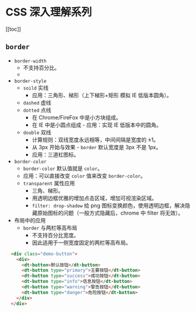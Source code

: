 # CSS 深入理解系列

[[toc]]

## `border`

- `border-width`
	+ 不支持百分比。
	+ 
- `border-style`
	+ `soild` 实线
		* 应用：三角形、梯形（上下梯形+矩形 模拟 IE 低版本圆角）。
	+ `dashed` 虚线
	+ `dotted` 点线
		* 在 Chrome/FireFox 中是小方块组成。
		* 在 IE 中是小圆点组成 - 应用：实现 IE 低版本中的圆角。
	+ `double` 双线 
		* 计算规则：双线宽度永远相等，中间间隔是宽度的 ±1。
		* 从 3px 开始与效果 - `border` 默认宽度是 3px 不是 1px。
		* 应用：三道杠图标。
- `border-color`
	+ `border-color` 默认值就是 `color`。
	+ 应用：可以直接改变 `color` 值来改变 `border-color`。
	+ `transparent` 属性应用
		* 三角、梯形。
		* 用透明边框优雅的增加点击区域，增加可视渲染区域。
		* `filter: drop-shadow` 给 png 图标变换颜色，使用透明边框，解决隐藏原始图标的问题（一般方式隐藏后，chrome 中 filter 将无效）。
- 布局中的应用
	+ `border` 与两栏等高布局
		* 不支持百分比宽度。
		* 因此适用于一侧宽度固定的两栏等高布局。

<Common-Democode title="基本用法" description="基本按钮用法">
  <test-test1></test-test1>

```html
  <div class="demo-button">
    <div>
      <dt-button>默认按钮</dt-button>
      <dt-button type="primary">主要按钮</dt-button>
      <dt-button type="success">成功按钮</dt-button>
      <dt-button type="info">信息按钮</dt-button>
      <dt-button type="warning">警告按钮</dt-button>
      <dt-button type="danger">危险按钮</dt-button>
    </div>
  </div>
```

  <highlight-code slot="codeText" lang="html">
    <template>
      <div class="demo-button">
        <div>
          <dt-button>默认按钮</dt-button>
          <dt-button type="primary">主要按钮</dt-button>
          <dt-button type="success">成功按钮</dt-button>
          <dt-button type="info">信息按钮</dt-button>
          <dt-button type="warning">警告按钮</dt-button>
          <dt-button type="danger">危险按钮</dt-button>
        </div>
      </div>
    </template>
  </highlight-code>
</Common-Democode>
